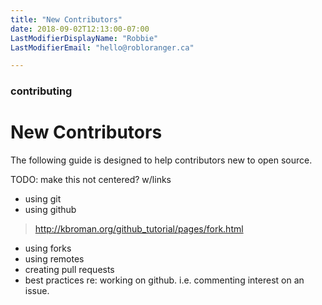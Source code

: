 ```yaml
---
title: "New Contributors"
date: 2018-09-02T12:13:00-07:00
LastModifierDisplayName: "Robbie"
LastModifierEmail: "hello@robloranger.ca"

---
```


### contributing

# New Contributors

The following guide is designed to help contributors new to open source.

TODO: make this not centered? w/links
- using git
- using github
>    http://kbroman.org/github_tutorial/pages/fork.html
- using forks
- using remotes
- creating pull requests
- best practices re: working on github. i.e. commenting interest on an issue.
